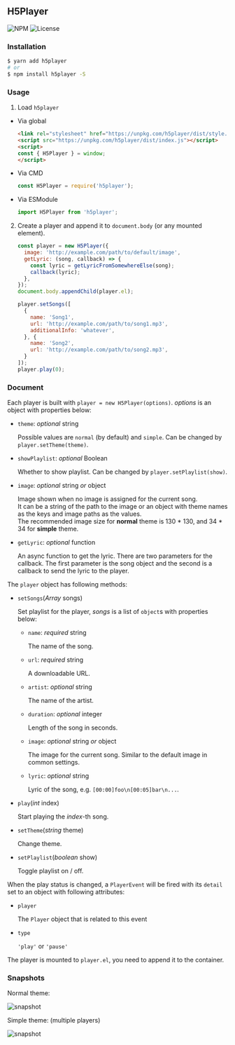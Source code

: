 ## H5Player

![NPM](https://img.shields.io/npm/v/h5player.svg)
![License](https://img.shields.io/npm/l/h5player.svg)

### Installation

``` sh
$ yarn add h5player
# or
$ npm install h5player -S
```

### Usage

1. Load `h5player`

  * Via global

    ``` html
    <link rel="stylesheet" href="https://unpkg.com/h5player/dist/style.css">
    <script src="https://unpkg.com/h5player/dist/index.js"></script>
    <script>
    const { H5Player } = window;
    </script>
    ```

  * Via CMD

    ``` javascript
    const H5Player = require('h5player');
    ```

  * Via ESModule

    ```js
    import H5Player from 'h5player';
    ```

2. Create a player and append it to `document.body` (or any mounted element).

   ``` javascript
   const player = new H5Player({
     image: 'http://example.com/path/to/default/image',
     getLyric: (song, callback) => {
       const lyric = getLyricFromSomewhereElse(song);
       callback(lyric);
     },
   });
   document.body.appendChild(player.el);

   player.setSongs([
     {
       name: 'Song1',
       url: 'http://example.com/path/to/song1.mp3',
       additionalInfo: 'whatever',
     }, {
       name: 'Song2',
       url: 'http://example.com/path/to/song2.mp3',
     }
   ]);
   player.play(0);
   ```

### Document

Each player is built with `player = new H5Player(options)`. *options* is an object with properties below:

* `theme`: *optional* string  

  Possible values are `normal` (by default) and `simple`.
  Can be changed by `player.setTheme(theme)`.

* `showPlaylist`: *optional* Boolean

  Whether to show playlist. Can be changed by `player.setPlaylist(show)`.

* `image`: *optional* string *or* object  

  Image shown when no image is assigned for the current song.  
  It can be a string of the path to the image or an object with theme names as the keys and
  image paths as the values.  
  The recommended image size for **normal** theme is 130 * 130, and 34 * 34 for **simple** theme.

* `getLyric`: *optional* function

  An async function to get the lyric. There are two parameters for the callback. The first parameter is the song object and the second is a callback to send the lyric to the player.

The `player` object has following methods:

* `setSongs`(*Array* songs)  

  Set playlist for the player, *songs* is a list of `object`s with properties below:

  * `name`: *required* string  

    The name of the song.

  * `url`: *required* string  

    A downloadable URL.

  * `artist`: *optional* string  

    The name of the artist.

  * `duration`: *optional* integer  

    Length of the song in seconds.

  * `image`: *optional* string *or* object  

    The image for the current song. Similar to the default image in common settings.

  * `lyric`: *optional* string  

    Lyric of the song, e.g. `[00:00]foo\n[00:05]bar\n...`.

* `play`(*int* index)  

  Start playing the *index*-th song.

* `setTheme`(*string* theme)

  Change theme.

* `setPlaylist`(*boolean* show)

  Toggle playlist on / off.

When the play status is changed, a `PlayerEvent` will be fired with its `detail` set to an object with following attributes:

* `player`  

  The `Player` object that is related to this event

* `type`  

  `'play'` or `'pause'`

The player is mounted to `player.el`, you need to append it to the container.

### Snapshots

Normal theme:

![snapshot](snapshots/normal.png)

Simple theme: (multiple players)

![snapshot](snapshots/simple.png)
